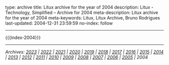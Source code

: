 type: archive
title: Litux archive for the year of 2004
description: Litux - Technology, Simplified – Archive for 2004
meta-description: Litux archive for the year of 2004
meta-keywords: Litux, Litux Archive, Bruno Rodrigues
last-updated: 2004-12-31 23:59:59
no-index: follow

---
<div id="home-index">
  {{{index-2004}}}
</div>

---
*Archives: [2023](/) | [2022](/archive/2022) | [2021](/archive/2021) | [2020](/archive/2020) | [2019](/archive/2019) | [2018](/archive/2018) | [2017](/archive/2017) | [2016](/archive/2016) | [2015](/archive/2015) | [2014](/archive/2014) | [2013](/archive/2013) | [2012](/archive/2012) | [2011](/archive/2011) | [2010](/archive/2010) | [2009](/archive/2009) | [2008](/archive/2008) | [2007](/archive/2007) | [2006](/archive/2006) | [2005](/archive/2005) | 2004*
